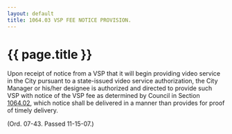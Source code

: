 ```yaml
---
layout: default 
title: 1064.03 VSP FEE NOTICE PROVISION.
---
```


{{ page.title }}
================

Upon receipt of notice from a VSP that it will begin providing video
service in the City pursuant to a state-issued video service
authorization, the City Manager or his/her designee is authorized and
directed to provide such VSP with notice of the VSP fee as determined by
Council in Section [1064.02](462c9c50.html), which notice shall be
delivered in a manner than provides for proof of timely delivery.

(Ord. 07-43. Passed 11-15-07.)
